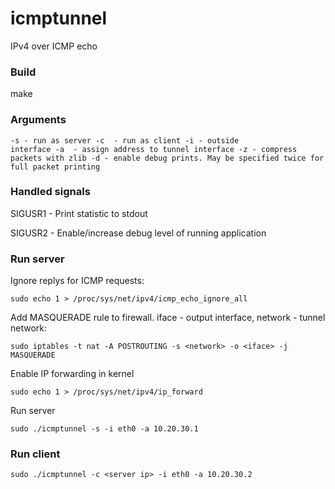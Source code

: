 # icmptunnel
IPv4 over ICMP echo

### Build
make

### Arguments
<code>-s - run as server
-c <server ip> - run as client
-i - outside interface
-a <tun ip> - assign address to tunnel interface
-z - compress packets with zlib
-d - enable debug prints. May be specified twice for full packet printing</code>

### Handled signals
SIGUSR1 - Print statistic to stdout

SIGUSR2 - Enable/increase debug level of running application

### Run server
Ignore replys for ICMP requests:

`sudo echo 1 > /proc/sys/net/ipv4/icmp_echo_ignore_all`

Add MASQUERADE rule to firewall. iface - output interface, network - tunnel network:

`sudo iptables -t nat -A POSTROUTING -s <network> -o <iface> -j MASQUERADE`

Enable IP forwarding in kernel

`sudo echo 1 > /proc/sys/net/ipv4/ip_forward`

Run server

`sudo ./icmptunnel -s -i eth0 -a 10.20.30.1`

### Run client
`sudo ./icmptunnel -c <server ip> -i eth0 -a 10.20.30.2`
